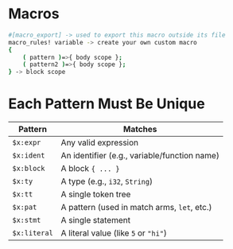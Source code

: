 # Macros

```bash
#[macro_export] -> used to export this macro outside its file
macro_rules! variable -> create your own custom macro
{
    ( pattern )=>{ body scope };
    ( pattern2 )=>{ body scope };
} -> block scope

```

# Each Pattern Must Be Unique
| Pattern      | Matches                                      |
| ------------ | -------------------------------------------- |
| `$x:expr`    | Any valid expression                         |
| `$x:ident`   | An identifier (e.g., variable/function name) |
| `$x:block`   | A block `{ ... }`                            |
| `$x:ty`      | A type (e.g., `i32`, `String`)               |
| `$x:tt`      | A single token tree                          |
| `$x:pat`     | A pattern (used in match arms, `let`, etc.)  |
| `$x:stmt`    | A single statement                           |
| `$x:literal` | A literal value (like `5` or `"hi"`)         |
